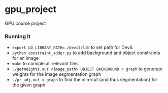 # gpu_project
GPU course project


### Running it

* `export LD_LIBRARY_PATH=./devil/lib` to set path for DevIL
* `python constraint_adder.py` to add background and object constraints for an image
* `make` to comiple all relevant files
* `./getWeights.out <image_path> OBJECT BACKGROUND > graph` to generate weights for the image segmentation graph
* `./pr_adj.out < graph` to find the min-cut (and thus segmentation) for the given graph